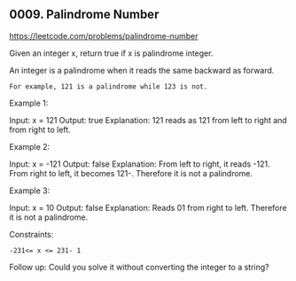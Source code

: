## 0009. Palindrome Number

https://leetcode.com/problems/palindrome-number

Given an integer x, return true if x is palindrome integer.

An integer is a palindrome when it reads the same backward as forward.


	For example, 121 is a palindrome while 123 is not.



Example 1:

Input: x = 121
Output: true
Explanation: 121 reads as 121 from left to right and from right to left.


Example 2:

Input: x = -121
Output: false
Explanation: From left to right, it reads -121. From right to left, it becomes 121-. Therefore it is not a palindrome.


Example 3:

Input: x = 10
Output: false
Explanation: Reads 01 from right to left. Therefore it is not a palindrome.



Constraints:


	-231<= x <= 231- 1



Follow up: Could you solve it without converting the integer to a string?